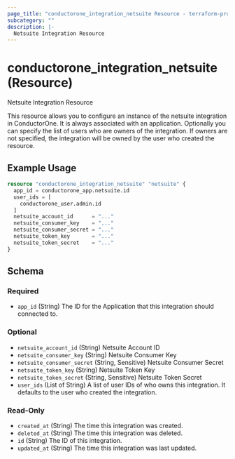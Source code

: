 ```yaml
---
page_title: "conductorone_integration_netsuite Resource - terraform-provider-conductorone"
subcategory: ""
description: |-
  Netsuite Integration Resource
---
```


# conductorone_integration_netsuite (Resource)

Netsuite Integration Resource

This resource allows you to configure an instance of the netsuite integration in ConductorOne.
It is always associated with an application. Optionally you can specify the list of users who are owners of the integration.
If owners are not specified, the integration will be owned by the user who created the resource.

## Example Usage

```terraform
resource "conductorone_integration_netsuite" "netsuite" {
  app_id = conductorone_app.netsuite.id
  user_ids = [
    conductorone_user.admin.id
  ]
  netsuite_account_id      = "..."
  netsuite_consumer_key    = "..."
  netsuite_consumer_secret = "..."
  netsuite_token_key       = "..."
  netsuite_token_secret    = "..."
}
```

<!-- schema generated by tfplugindocs -->
## Schema

### Required

- `app_id` (String) The ID for the Application that this integration should connected to.

### Optional

- `netsuite_account_id` (String) Netsuite Account ID
- `netsuite_consumer_key` (String) Netsuite Consumer Key
- `netsuite_consumer_secret` (String, Sensitive) Netsuite Consumer Secret
- `netsuite_token_key` (String) Netsuite Token Key
- `netsuite_token_secret` (String, Sensitive) Netsuite Token Secret
- `user_ids` (List of String) A list of user IDs of who owns this integration. It defaults to the user who created the integration.

### Read-Only

- `created_at` (String) The time this integration was created.
- `deleted_at` (String) The time this integration was deleted.
- `id` (String) The ID of this integration.
- `updated_at` (String) The time this integration was last updated.

